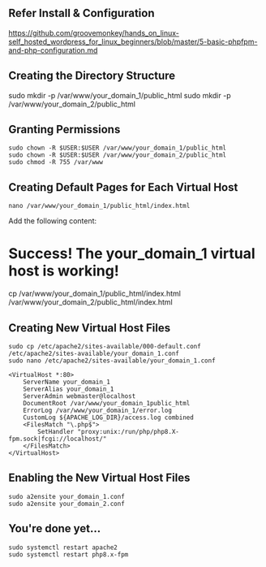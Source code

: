 ## Refer Install & Configuration

  https://github.com/groovemonkey/hands_on_linux-self_hosted_wordpress_for_linux_beginners/blob/master/5-basic-phpfpm-and-php-configuration.md

## Creating the Directory Structure

sudo mkdir -p /var/www/your_domain_1/public_html
sudo mkdir -p /var/www/your_domain_2/public_html

## Granting Permissions

    sudo chown -R $USER:$USER /var/www/your_domain_1/public_html
    sudo chown -R $USER:$USER /var/www/your_domain_2/public_html
    sudo chmod -R 755 /var/www

## Creating Default Pages for Each Virtual Host

    nano /var/www/your_domain_1/public_html/index.html

Add the following content:

   <html>
    <head>
      <title>Welcome to your_domain_1!</title>
    </head>
    <body>
      <h1>Success! The your_domain_1 virtual host is working!</h1>
    </body>
  </html>

cp /var/www/your_domain_1/public_html/index.html /var/www/your_domain_2/public_html/index.html

## Creating New Virtual Host Files

    sudo cp /etc/apache2/sites-available/000-default.conf /etc/apache2/sites-available/your_domain_1.conf
    sudo nano /etc/apache2/sites-available/your_domain_1.conf
    
    <VirtualHost *:80>
        ServerName your_domain_1
        ServerAlias your_domain_1
        ServerAdmin webmaster@localhost
        DocumentRoot /var/www/your_domain_1public_html
        ErrorLog /var/www/your_domain_1/error.log
        CustomLog ${APACHE_LOG_DIR}/access.log combined
        <FilesMatch "\.php$">
            SetHandler "proxy:unix:/run/php/php8.X-fpm.sock|fcgi://localhost/"
        </FilesMatch>
    </VirtualHost>
    
## Enabling the New Virtual Host Files

    sudo a2ensite your_domain_1.conf
    sudo a2ensite your_domain_2.conf

## You're done yet...

    sudo systemctl restart apache2
    sudo systemctl restart php8.x-fpm
